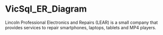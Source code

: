 # VicSql_ER_Diagram
Lincoln Professional Electronics and Repairs (LEAR) is a small company that provides services to repair smartphones, laptops, tablets and MP4 players.
